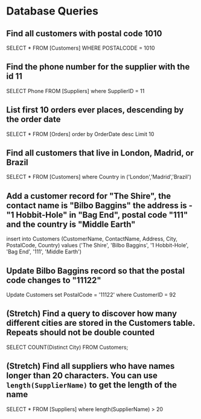 # Database Queries

## Find all customers with postal code 1010

SELECT * FROM [Customers]
WHERE POSTALCODE = 1010

## Find the phone number for the supplier with the id 11

SELECT Phone FROM [Suppliers]
where SupplierID = 11

## List first 10 orders ever places, descending by the order date

SELECT * FROM [Orders]
order by OrderDate desc
Limit 10

## Find all customers that live in London, Madrid, or Brazil
SELECT * FROM [Customers]
where Country in ('London','Madrid','Brazil')

## Add a customer record for "The Shire", the contact name is "Bilbo Baggins" the address is -"1 Hobbit-Hole" in "Bag End", postal code "111" and the country is "Middle Earth"

insert into Customers (CustomerName, ContactName, Address, City, PostalCode, Country)
values ('The Shire', 'Bilbo Baggins', '1 Hobbit-Hole', 'Bag End', '111', 'Middle Earth') 

## Update Bilbo Baggins record so that the postal code changes to "11122"

Update Customers
set PostalCode = '11122'
where CustomerID = 92

## (Stretch) Find a query to discover how many different cities are stored in the Customers table. Repeats should not be double counted
SELECT COUNT(Distinct City)
FROM Customers;

## (Stretch) Find all suppliers who have names longer than 20 characters. You can use `length(SupplierName)` to get the length of the name

SELECT * FROM [Suppliers]
where length(SupplierName) > 20
